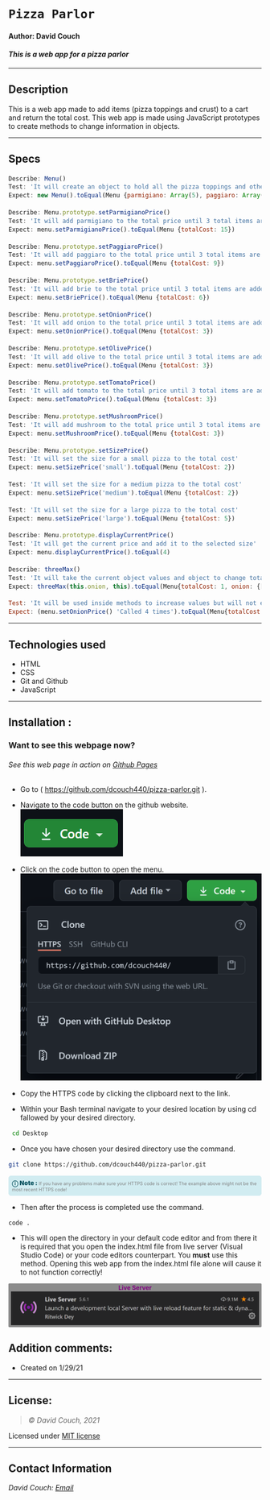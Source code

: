 # `Pizza Parlor`
#### Author: David Couch
#### *This is a web app for a pizza parlor*

<!-- Check list
- Specs
- Link in gh-pages
 -->
* * *

## Description  
This is a web app made to add items (pizza toppings and crust) to a cart and return the total cost. This web app is made using JavaScript prototypes to create methods to change information in objects.

* * *
## Specs
```js
Describe: Menu()
Test: 'It will create an object to hold all the pizza toppings and other options'
Expect: new Menu().toEqual(Menu {parmigiano: Array(5), paggiaro: Array(5), brie: Array(5), onion: Array(5), olive: Array(5), …})

Describe: Menu.prototype.setParmigianoPrice()
Test: 'It will add parmigiano to the total price until 3 total items are added. Cost 5'
Expect: menu.setParmigianoPrice().toEqual(Menu {totalCost: 15})

Describe: Menu.prototype.setPaggiaroPrice()
Test: 'It will add paggiaro to the total price until 3 total items are added. Cost 3'
Expect: menu.setPaggiaroPrice().toEqual(Menu {totalCost: 9})

Describe: Menu.prototype.setBriePrice()
Test: 'It will add brie to the total price until 3 total items are added. Cost 2'
Expect: menu.setBriePrice().toEqual(Menu {totalCost: 6})

Describe: Menu.prototype.setOnionPrice()
Test: 'It will add onion to the total price until 3 total items are added. Cost 1'
Expect: menu.setOnionPrice().toEqual(Menu {totalCost: 3})

Describe: Menu.prototype.setOlivePrice()
Test: 'It will add olive to the total price until 3 total items are added. Cost 1'
Expect: menu.setOlivePrice().toEqual(Menu {totalCost: 3})

Describe: Menu.prototype.setTomatoPrice()
Test: 'It will add tomato to the total price until 3 total items are added. Cost 1'
Expect: menu.setTomatoPrice().toEqual(Menu {totalCost: 3})

Describe: Menu.prototype.setMushroomPrice()
Test: 'It will add mushroom to the total price until 3 total items are added. Cost 1'
Expect: menu.setMushroomPrice().toEqual(Menu {totalCost: 3})

Describe: Menu.prototype.setSizePrice()
Test: 'It will set the size for a small pizza to the total cost'
Expect: menu.setSizePrice('small').toEqual(Menu {totalCost: 2})

Test: 'It will set the size for a medium pizza to the total cost'
Expect: menu.setSizePrice('medium').toEqual(Menu {totalCost: 2})

Test: 'It will set the size for a large pizza to the total cost'
Expect: menu.setSizePrice('large').toEqual(Menu {totalCost: 5})

Describe: Menu.prototype.displayCurrentPrice()
Test: 'It will get the current price and add it to the selected size'
Expect: menu.displayCurrentPrice().toEqual(4)

Describe: threeMax()
Test: 'It will take the current object values and object to change total cost up to three'
Expect: threeMax(this.onion, this).toEqual(Menu{totalCost: 1, onion: {[1, {total: 1}]}) 

Test: 'It will be used inside methods to increase values but will not exceed 3'
Expect: (menu.setOnionPrice() 'Called 4 times').toEqual(Menu{totalCost: 3, onion: {[4, {total: 3}]}) 

```

* * *
## Technologies used
* HTML
* CSS
* Git and Github
* JavaScript
* * *


## Installation : 
### Want to see this webpage now?
###### See this web page in action on [Github Pages]( )

* Go to ( https://github.com/dcouch440/pizza-parlor.git ).

*  Navigate to the code button on the github website.\
![Code button](/img/README/code.PNG)

* Click on the code button to open the menu.\
![Github Repo Example](/img/README/HTTPS.PNG)

- Copy the HTTPS code by clicking the clipboard next to the link.

- Within your Bash terminal navigate to your desired location by using cd fallowed by your desired directory.
```bash
 cd Desktop
``` 

- Once you have chosen your desired directory use the command.
```bash 
git clone https://github.com/dcouch440/pizza-parlor.git
```

<div 
  style="
    background-color: #d1ecf1; 
    color: grey; padding: 6px; 
    font-size: 9px; 
    border-radius: 5px; 
    border: 1px solid #d4ecf1; 
    margin-bottom: 12px"
> 
  <span 
    style="
      font-size: 12px; 
      font-weight: 600; 
      color: #0c5460;"
  >
    ⓘ
  </span>
  <span 
    style="
      font-size: 12px; 
      font-weight: 900; 
      color: #0c5460;
      margin-bottom: 24px"
  >
    Note : 
  </span> 
  If you have any problems make sure your HTTPS code is correct! The example above might not be the most recent HTTPS code!
</div>

* Then after the process is completed use the command.

``` bash
code .
```
* This will open the directory in your default code editor and from there it is required that you open the index.html file from live server (Visual Studio Code) or your code editors counterpart. You <strong>must</strong> use this method. Opening this web app from the index.html file alone will cause it to not function correctly!

<p 
  style="
    font-size: 12px; 
    background-color: #8c8c8c; 
    border-radius: 2px; 
    padding: 1px 5px; 
    text-align: center; 
    color: white; 
    margin-bottom: 24px"
>
  <span style="font-weight: 700; color: purple">Live Server</span>
  <img src="img/README/liveServer.PNG">
</p>


## Addition comments:
* Created on 1/29/21


* * *

## License:
> *&copy; David Couch, 2021*

Licensed under [MIT license](https://mit-license.org/)

* * *

## Contact Information
_David Couch: [Email](dcouch440@gmail.com)_